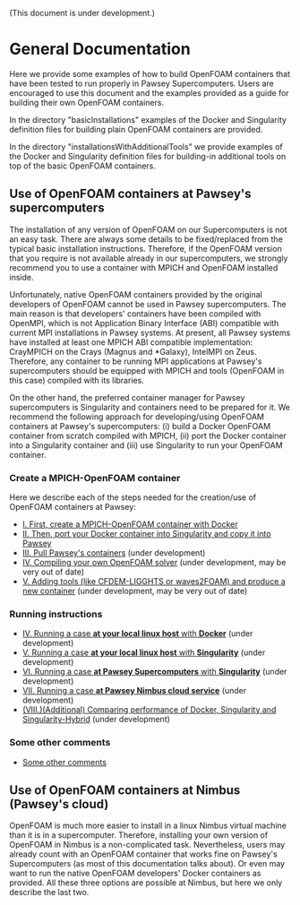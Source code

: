 (This document is under development.)

# General Documentation

Here we provide some examples of how to build OpenFOAM containers that have been tested to run properly in Pawsey Supercomputers. Users are encouraged to use this document and the examples provided as a guide for building their own OpenFOAM containers.

In the directory "basicInstallations" examples of the Docker and Singularity definition files for building plain OpenFOAM containers are provided.

In the directory "installationsWithAdditionalTools" we provide examples of the Docker and Singularity definition files for building-in additional tools on top of the basic OpenFOAM containers.

## Use of OpenFOAM containers at Pawsey's supercomputers
The installation of any version of OpenFOAM on our Supercomputers is not an easy task. There are always some details to be fixed/replaced from the typical basic installation instructions. Therefore, if the OpenFOAM version that you require is not available already in our supercomputers, we strongly recommend you to use a container with MPICH and OpenFOAM installed inside.

Unfortunately, native OpenFOAM containers provided by the original developers of OpenFOAM cannot be used in Pawsey supercomputers. The main reason is that developers' containers have been compiled with OpenMPI, which is not Application Binary Interface (ABI) compatible with current MPI installations in Pawsey systems. At present, all Pawsey systems have installed at least one MPICH ABI compatible implementation: CrayMPICH on the Crays (Magnus and *Galaxy), IntelMPI on Zeus. Therefore, any container to be running MPI applications at Pawsey's supercomputers should be equipped with MPICH and tools (OpenFOAM in this case) compiled with its libraries.

On the other hand, the preferred container manager for Pawsey supercomputers is Singularity and containers need to be prepared for it. We recommend the following approach for developing/using OpenFOAM containers at Pawsey's supercomputers: (i) build a Docker OpenFOAM container from scratch compiled with MPICH, (ii) port the Docker container into a Singularity container and (iii) use Singularity to run your OpenFOAM container.

### Create a MPICH-OpenFOAM container

Here we describe each of the steps needed for the creation/use of OpenFOAM containers at Pawsey:

* [I. First, create a MPICH-OpenFOAM container with Docker](./Documentation/Creation/CREATE_MPICH_OPENFOAM_CONTAINER_DOCKER.md)
* [II. Then, port your Docker container into Singularity and copy it into Pawsey](./Documentation/Creation/PORT_DOCKER_CONTAINER_TO_SINGULARITY.md)
* [III. Pull Pawsey's containers](./Documentation/Creation/PULL_PAWSEY_CONTAINERS.md) (under development)
* [IV. Compiling your own OpenFOAM solver](./Documentation/Creation/COMPILING_YOUR_OWN_SOLVER.md) (under development, may be very out of date)
* [V. Adding tools (like CFDEM-LIGGHTS or waves2FOAM) and produce a new container](./Documentation/Creation/ADDING_TOOLS_TO_NEW_IMAGE.md) (under development, may be very out of date)


### Running instructions

* [IV. Running a case **at your local linux host** with **Docker**](./Documentation/Usage/RunningLocalWithDocker.md) (under development)
* [V. Running a case **at your local linux host** with **Singularity**](./Documentation/Usage/RunningLocalWithSingularity.md)  (under development)
* [VI. Running a case **at Pawsey Supercomputers** with **Singularity**](./Documentation/Usage/RunningAtPawseyWithSingularity.md)  (under development)
* [VII. Running a case **at Pawsey Nimbus cloud service**](./Documentation/Usage/RunningAtNimbus.md) (under development)
* [(VIII.)(Additional) Comparing performance of Docker, Singularity and Singularity-Hybrid](./Documentation/Usage/ComparingPerformance.md) (under development)


### Some other comments
* [Some other comments](./Documentation/Creation/GeneralComments.md)


## Use of OpenFOAM containers at Nimbus (Pawsey's cloud)
OpenFOAM is much more easier to install in a linux Nimbus virtual machine than it is in a supercomputer. Therefore, installing your own version of OpenFOAM in Nimbus is a non-complicated task. Nevertheless, users may already count with an OpenFOAM container that works fine on Pawsey's Supercomputers (as most of this documentation talks about). Or even may want to run the native OpenFOAM developers' Docker containers as provided. All these three options are possible at Nimbus, but here we only describe the last two.


